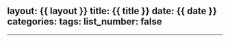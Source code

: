 layout: {{ layout }}
title: {{ title }}
date: {{ date }}
categories: 
tags: 
list_number: false
---
<!--more-->
---